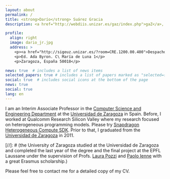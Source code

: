 ```yaml
---
layout: about
permalink: /
title: <strong>Darío</strong> Suárez Gracia
description: <a href="http://webdiis.unizar.es/gaz/index.php">gaZ</a>, <a href="http://diis.unizar.es/">diis</a>, <a href="http://i3a.unizar.es/">i3a</a>,  <a href="https://www.unizar.es/">unizar</a>, <a href="https://www.hipeac.net/">hipeac</a>

profile:
  align: right
  image: dario_jr.jpg
  address: >
    <p><a href="http://sigeuz.unizar.es/?room=CRE.1200.00.400">Despacho 0.14</a></p>
    <p>Ed. Ada Byron. C\ María de Luna 1</p>
    <p>Zaragoza, España 50018</p>

news: true  # includes a list of news items
selected_papers: true # includes a list of papers marked as "selected={true}"
social: true  # includes social icons at the bottom of the page
news: true
social: true
lang: en
---
```


I am an Interim Associate Professor in the <a href="http://diis.unizar.es/">Computer Science and Engineering Department</a>
at the <a href="http://www.unizar.es/">Universidad de Zaragoza</a> in Spain. Before, I worked at Qualcomm Research Silicon Valley
where my research focused on heterogeneous programming models. Please try
<a href="https://developer.qualcomm.com/software/heterogeneous-compute-sdk">Snapdragon Heterogeneous Compute SDK</a>. Prior to that, I graduated from
the <a href="http://www.unizar.es/">Universidad de Zaragoza</a> in 2011.

[//]: # (the University of Zaragoza studied at the Universidad de Zaragoza and completed the last year of the degree and the final project at the EPFL Laussane under the supervision of Profs. [Laura Pozzi](http://www.inf.usi.ch/faculty/pozzi/) and [Paolo Ienne](https://people.epfl.ch/paolo.ienne) with a great Erasmus scholarship.)

Please feel free to contact me for a detailed copy of my CV.
